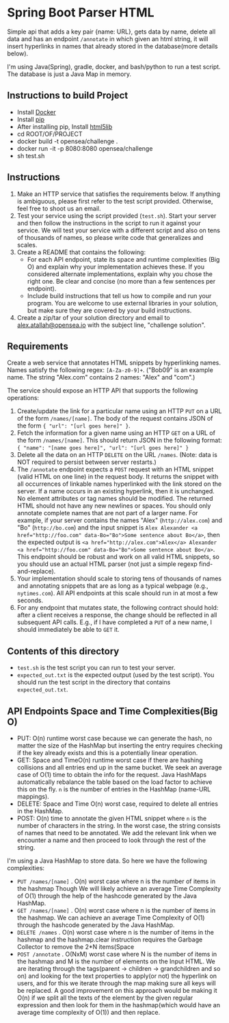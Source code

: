 # Spring Boot Parser HTML

Simple api that adds a key pair {name: URL}, gets data by name, delete all data and has an endpoint `/annotate` in which given an html string, it will insert hyperlinks in names that already stored in the database(more details below).

I'm using Java(Spring), gradle, docker, and bash/python to run a test script. The database is just a Java Map in memory.

## Instructions to build Project

- Install [Docker](https://docs.docker.com/engine/installation/)
- Install [pip](https://pip.pypa.io/en/stable/installing/)
- After installing pip, Install [html5lib](https://pypi.org/project/html5lib/)
- cd ROOT/OF/PROJECT
- docker build -t opensea/challenge .
- docker run -it -p 8080:8080 opensea/challenge
- sh test.sh

## Instructions

1. Make an HTTP service that satisfies the requirements below. If anything is ambiguous, please first refer to the test script provided. Otherwise, feel free to shoot us an email.
2. Test your service using the script provided (`test.sh`). Start your server and then follow the instructions in the script to run it against your service. We will test your service with a different script and also on tens of thousands of names, so please write code that generalizes and scales.
3. Create a README that contains the following:
   * For each API endpoint, state its space and runtime complexities (Big O) and explain why your implementation achieves these. If you considered alternate implementations, explain why you chose the right one. Be clear and concise (no more than a few sentences per endpoint).
   * Include build instructions that tell us how to compile and run your program. You are welcome to use external libraries in your solution, but make sure they are covered by your build instructions.
4. Create a zip/tar of your solution directory and email to alex.atallah@opensea.io with the subject line, "challenge solution".

## Requirements

Create a web service that annotates HTML snippets by hyperlinking names. Names satisfy the following regex: `[A-Za-z0-9]+`. ("Bob09" is an example name. The string "Alex.com" contains 2 names: "Alex" and "com".)

The service should expose an HTTP API that supports the following operations:

1. Create/update the link for a particular name using an HTTP `PUT` on a URL of the form `/names/[name]`. The body of the request contains JSON of the form `{ "url": "[url goes here]" }`.
2. Fetch the information for a given name using an HTTP `GET` on a URL of the form `/names/[name]`. This should return JSON in the following format: `{ "name": "[name goes here]", "url": "[url goes here]" }`
3. Delete all the data on an HTTP `DELETE` on the URL `/names`. (Note: data is NOT required to persist between server restarts.)
4. The `/annotate` endpoint expects a `POST` request with an HTML snippet (valid HTML on one line) in the request body. It returns the snippet with all occurrences of linkable names hyperlinked with the link stored on the server. If a name occurs in an existing hyperlink, then it is unchanged. No element attributes or tag names should be modified. The returned HTML should not have any new newlines or spaces. You should only annotate complete names that are not part of a larger name. For example, if your server contains the names "Alex" (`http://alex.com`) and "Bo" (`http://bo.com`) and the input snippet is `Alex Alexander <a href="http://foo.com" data-Bo="Bo">Some sentence about Bo</a>`, then the expected output is `<a href="http://alex.com">Alex</a> Alexander <a href="http://foo.com" data-Bo="Bo">Some sentence about Bo</a>`. This endpoint should be robust and work on all valid HTML snippets, so you should use an actual HTML parser (not just a simple regexp find-and-replace).
5. Your implementation should scale to storing tens of thousands of names and annotating snippets that are as long as a typical webpage (e.g., `nytimes.com`). All API endpoints at this scale should run in at most a few seconds.
6. For any endpoint that mutates state, the following contract should hold: after a client receives a response, the change should be reflected in all subsequent API calls. E.g., if I have completed a `PUT` of a new name, I should immediately be able to `GET` it.

## Contents of this directory

- `test.sh` is the test script you can run to test your server.
- `expected_out.txt` is the expected output (used by the test script). You should run the test script in the directory that contains `expected_out.txt`.

## API Endpoints Space and Time Complexities(Big O)

- PUT: O(n) runtime worst case because we can generate the hash, no matter the size of the HashMap but inserting the entry requires checking if the key already exists and this is a potentially linear operation.
- GET: Space and TimeO(n) runtime worst case if there are hashing collisions and all entries end up in the same bucket. We seek an average case of O(1) time to obtain the info for the request. Java HashMaps automatically rebalance the table based on the load factor to achieve this on the fly. `n` is the number of entries in the HashMap (name-URL mappings).
- DELETE: Space and Time O(n) worst case, required to delete all entries in the HashMap.
- POST: O(n) time to annotate the given HTML snippet where `n` is the number of characters in the string. In the worst case, the string consists of names that need to be annotated. We add the relevant link when we encounter a name and then proceed to look through the rest of the string.

I'm using a Java HashMap to store data. So here we have the following complexities: 

- `PUT /names/[name]` . O(n) worst case where n is the number of items in the hashmap Though We will likely achieve an average Time Complexity of O(1) through the help of the hashcode generated by the Java HashMap.
- `GET /names/[name]` . O(n) worst case where n is the number of items in the hashmap. We can achieve an average Time Complexity of O(1) through the hashcode generated by the Java HashMap.
- `DELETE /names` . O(n) worst case where n is the number of items in the hashmap and the hashmap.clear instruction requires the Garbage Collector to remove the 2*N items(Space
- `POST /annotate` . O(NxM) worst case where N is the number of items in the hashmap and M is the number of elements on the Input HTML. We are iterating through the tags(parent -> children -> grandchildren and so on) and looking for the text properties to apply(or not) the hyperlink on users, and for this we iterate through the map making sure all keys will be replaced. A good improvement on this approach would be making it O(n) if we split all the texts of the element by the given regular expression and then look for them in the hashmap(which would have an average time complexity of O(1)) and then replace.
